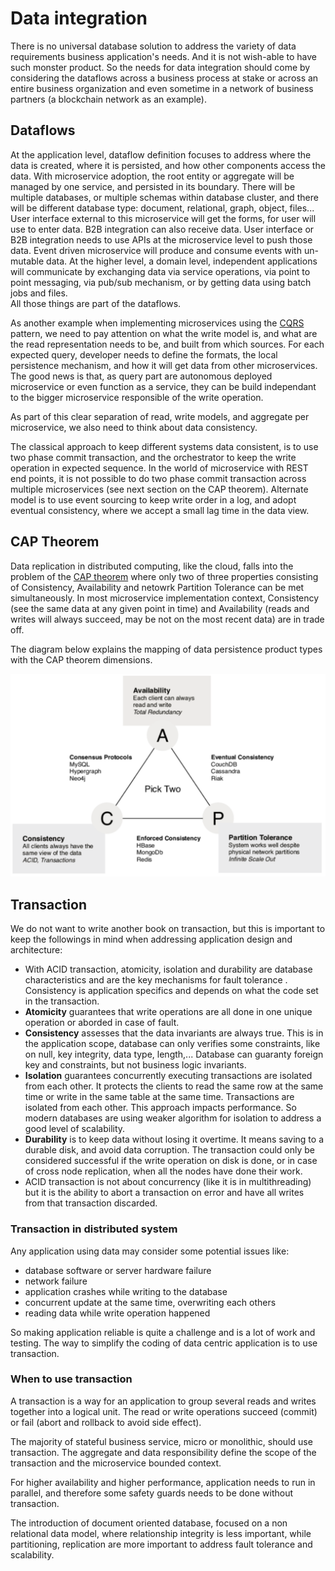 # Data integration

There is no universal database solution to address the variety of data requirements business application's needs. And it is not wish-able to have such monster product. So the needs for data integration should come by considering the dataflows across a business process at stake or across an entire business organization and even sometime in a network of business partners (a blockchain network as an example). 

## Dataflows

At the application level, dataflow definition focuses to address where the data is created, where it is persisted, and how other components access the data. With microservice adoption, the root entity or aggregate will be managed by one service, and persisted in its boundary. There will be multiple databases, or multiple schemas within database cluster, and there will be different database type: document, relational, graph, object, files...  User interface external to this microservice will get the forms, for user will use to enter data. B2B integration can also receive data. User interface or B2B integration needs to use APIs at the microservice level to push those data. Event driven microservice will produce and consume events with un-mutable data. 
At the higher level, a domain level, independent applications will communicate by exchanging data via service operations, via point to point messaging, via pub/sub mechanism, or by getting data using batch jobs and files.    
All those things are part of the dataflows.

As another example when implementing microservices using the [CQRS]() pattern, we need to pay attention on what the write model is, and what are the read representation needs to be, and built from which sources. For each expected query, developer needs to define the formats, the local persistence mechanism, and how it will get data from other microservices. The good news is that, as query part are autonomous deployed microservice or even function as a service, they can be build independant to the bigger microservice responsible of the write operation.

As part of this clear separation of read, write models, and aggregate per microservice, we also need to think about data consistency.

The classical approach to keep different systems data consistent, is to use two phase commit transaction, and the orchestrator to keep the write operation in expected sequence. In the world of microservice with REST end points, it is not possible to do two phase commit transaction across multiple microservices (see next section on the CAP theorem). Alternate model is to use event sourcing to keep write order in a log, and adopt eventual consistency, where we accept a small lag time in the data view.

## CAP Theorem

Data replication in distributed computing, like the cloud, falls into the problem of the [CAP theorem](https://en.wikipedia.org/wiki/CAP_theorem) where only two of three properties consisting of Consistency, Availability and netowrk Partition Tolerance can be met simultaneously. In most microservice implementation context, Consistency (see the same data at any given point in time) and Availability (reads and writes will always succeed, may be not on the most recent data) are in trade off. 

The diagram below explains the mapping of data persistence product types with the CAP theorem dimensions.

![](images/CAP_theorem.png)

## Transaction

We do not want to write another book on transaction, but this is important to keep the followings in mind when addressing application design and architecture:

* With ACID transaction, atomicity, isolation and durability are database characteristics and are the key mechanisms for fault tolerance . Consistency is application specifics and depends on what the code set in the transaction.
* **Atomicity** guarantees that write operations are all done in one unique operation or aborded in case of fault. 
* **Consistency** assesses that the data invariants are always true. This is in the application scope, database can only verifies some constraints, like on null, key integrity, data type, length,... Database can guaranty foreign key and constraints, but not business logic invariants.
* **Isolation** guarantees concurrently executing transactions are isolated from each other. It protects the clients to read the same row at the same time or write in the same table at the same time. Transactions are isolated from each other. This approach impacts performance. So modern databases are using weaker algorithm for isolation to address a good level of scalability.
* **Durability** is to keep data without losing it overtime. It means saving to a durable disk, and avoid data corruption. The transaction could only be considered successful if the write operation on disk is done, or in case of cross node replication, when all the nodes have done their work.
* ACID transaction is not about concurrency (like it is in multithreading) but it is the ability to abort a transaction on error and have all writes from that transaction discarded.

### Transaction in distributed system

Any application using data may consider some potential issues like:

* database software or server hardware failure
* network failure
* application crashes while writing to the database
* concurrent update at the same time, overwriting each others
* reading data while write operation happened

So making application reliable is quite a challenge and is a lot of work and testing. The way to simplify the coding of data centric application is to use transaction.

### When to use transaction

A transaction is a way for an application to group several reads and writes together into a logical unit. The read or write operations succeed (commit) or fail (abort and rollback to avoid side effect).

The majority of stateful business service, micro or monolithic, should use transaction. The aggregate and data responsibility define the scope of the transaction and the microservice bounded context.

For higher availability and higher performance, application needs to run in parallel, and therefore some safety guards needs to be done without transaction.

The introduction of document oriented database, focused on a non relational data model, where relationship integrity is less important, while partitioning, replication are more important to address fault tolerance and scalability.
